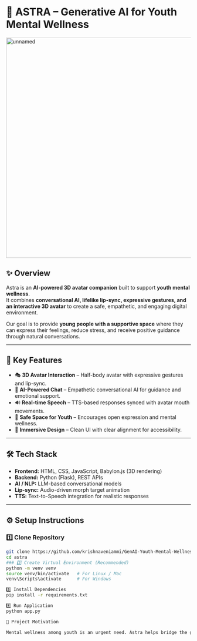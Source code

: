 # 🌌 ASTRA – Generative AI for Youth Mental Wellness   

<img width="1440" height="600" alt="unnamed" src="https://github.com/user-attachments/assets/e34a92d5-4f30-4806-97a0-6d4003e85b8f" />



## ✨ Overview  
Astra is an **AI-powered 3D avatar companion** built to support **youth mental wellness**.  
It combines **conversational AI, lifelike lip-sync, expressive gestures, and an interactive 3D avatar** to create a safe, empathetic, and engaging digital environment.  

Our goal is to provide **young people with a supportive space** where they can express their feelings, reduce stress, and receive positive guidance through natural conversations.  

---

## 🌟 Key Features  
- 🎭 **3D Avatar Interaction** – Half-body avatar with expressive gestures and lip-sync.  
- 🧠 **AI-Powered Chat** – Empathetic conversational AI for guidance and emotional support.  
- 🔊 **Real-time Speech** – TTS-based responses synced with avatar mouth movements.  
- 💬 **Safe Space for Youth** – Encourages open expression and mental wellness.  
- 🎨 **Immersive Design** – Clean UI with clear alignment for accessibility.  

---

## 🛠️ Tech Stack  
- **Frontend:** HTML, CSS, JavaScript, Babylon.js (3D rendering)  
- **Backend:** Python (Flask), REST APIs  
- **AI / NLP:** LLM-based conversational models  
- **Lip-sync:** Audio-driven morph target animation  
- **TTS:** Text-to-Speech integration for realistic responses  

---

## ⚙️ Setup Instructions  

### 1️⃣ Clone Repository  
```bash
git clone https://github.com/krishnaveniammi/GenAI-Youth-Mental-Wellness.git
cd astra
### 2️⃣ Create Virtual Environment (Recommended)
python -m venv venv
source venv/bin/activate   # For Linux / Mac
venv\Scripts\activate      # For Windows

3️⃣ Install Dependencies
pip install -r requirements.txt

4️⃣ Run Application
python app.py

📌 Project Motivation

Mental wellness among youth is an urgent need. Astra helps bridge the gap by offering 24/7 AI support, empathetic listening, and encouraging positivity through interactive 3D conversations. Instead of passive chatbots, Astra feels alive and approachable, making young people feel heard, valued, and supported.





